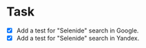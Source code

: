 # Task

- [x] Add a test for "Selenide" search in Google.
- [x] Add a test for "Selenide" search in Yandex.

